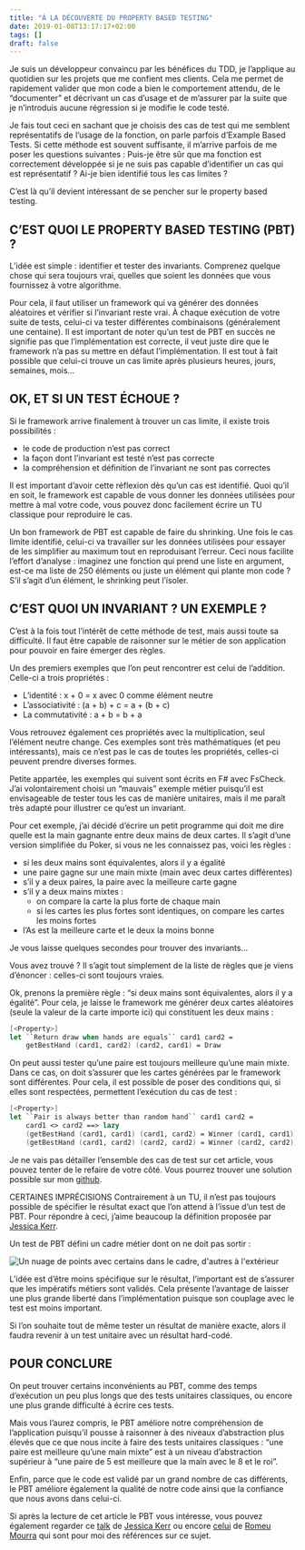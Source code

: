 ```yaml
---
title: "À LA DÉCOUVERTE DU PROPERTY BASED TESTING"
date: 2019-01-08T13:17:17+02:00
tags: []
draft: false
---
```


Je suis un développeur convaincu par les bénéfices du TDD, je l’applique au quotidien sur les projets que me confient mes clients. Cela me permet de rapidement valider que mon code a bien le comportement attendu, de le “documenter” et décrivant un cas d’usage et de m’assurer par la suite que je n’introduis aucune régression si je modifie le code testé.

Je fais tout ceci en sachant que je choisis des cas de test qui me semblent représentatifs de l’usage de la fonction, on parle parfois d’Example Based Tests. Si cette méthode est souvent suffisante, il m’arrive parfois de me poser les questions suivantes : Puis-je être sûr que ma fonction est correctement développée si je ne suis pas capable d’identifier un cas qui est représentatif ? Ai-je bien identifié tous les cas limites ?

C’est là qu’il devient intéressant de se pencher sur le property based testing.

## C’EST QUOI LE PROPERTY BASED TESTING (PBT) ?

L’idée est simple : identifier et tester des invariants. Comprenez quelque chose qui sera toujours vrai, quelles que soient les données que vous fournissez à votre algorithme.

Pour cela, il faut utiliser un framework qui va générer des données aléatoires et vérifier si l’invariant reste vrai. À chaque exécution de votre suite de tests, celui-ci va tester différentes combinaisons (généralement une centaine). Il est important de noter qu’un test de PBT en succès ne signifie pas que l’implémentation est correcte, il veut juste dire que le framework n’a pas su mettre en défaut l’implémentation. Il est tout à fait possible que celui-ci trouve un cas limite après plusieurs heures, jours, semaines, mois…

## OK, ET SI UN TEST ÉCHOUE ?

Si le framework arrive finalement à trouver un cas limite, il existe trois possibilités :

- le code de production n’est pas correct
- la façon dont l’invariant est testé n’est pas correcte
- la compréhension et définition de l’invariant ne sont pas correctes

Il est important d’avoir cette réflexion dès qu’un cas est identifié. Quoi qu’il en soit, le framework est capable de vous donner les données utilisées pour mettre à mal votre code, vous pouvez donc facilement écrire un TU classique pour reproduire le cas.

Un bon framework de PBT est capable de faire du shrinking. Une fois le cas limite identifié, celui-ci va travailler sur les données utilisées pour essayer de les simplifier au maximum tout en reproduisant l’erreur. Ceci nous facilite l’effort d’analyse : imaginez une fonction qui prend une liste en argument, est-ce ma liste de 250 éléments ou juste un élément qui plante mon code ? S’il s’agit d’un élément, le shrinking peut l’isoler.

## C’EST QUOI UN INVARIANT ? UN EXEMPLE ?

C’est à la fois tout l’intérêt de cette méthode de test, mais aussi toute sa difficulté. Il faut être capable de raisonner sur le métier de son application pour pouvoir en faire émerger des règles.

Un des premiers exemples que l’on peut rencontrer est celui de l’addition. Celle-ci a trois propriétés :

- L’identité : x + 0 = x avec 0 comme élément neutre
- L’associativité : (a + b) + c = a + (b + c)
- La commutativité : a + b = b + a

Vous retrouvez également ces propriétés avec la multiplication, seul l’élément neutre change. Ces exemples sont très mathématiques (et peu intéressants), mais ce n’est pas le cas de toutes les propriétés, celles-ci peuvent prendre diverses formes.

Petite appartée, les exemples qui suivent sont écrits en F# avec FsCheck. J’ai volontairement  choisi un “mauvais” exemple métier puisqu’il est envisageable de tester tous les cas de manière unitaires, mais il me paraît très adapté pour illustrer ce qu’est un invariant.

Pour cet exemple, j’ai décidé d’écrire un petit programme qui doit me dire quelle est la main gagnante entre deux mains de deux cartes. Il s’agit d’une version simplifiée du Poker, si vous ne les connaissez pas, voici les règles :

- si les deux mains sont équivalentes, alors il y a égalité
- une paire gagne sur une main mixte (main avec deux cartes différentes)
- s’il y a deux paires, la paire avec la meilleure carte gagne
- s’il y a deux mains mixtes :
  - on compare la carte la plus forte de chaque main
  - si les cartes les plus fortes sont identiques, on compare les cartes les moins fortes
- l’As est la meilleure carte et le deux la moins bonne

Je vous laisse quelques secondes pour trouver des invariants…

Vous avez trouvé ? Il s’agit tout simplement de la liste de règles que je viens d’énoncer : celles-ci sont toujours vraies.

Ok, prenons la première règle : “si deux mains sont équivalentes, alors il y a égalité”. Pour cela, je laisse le framework me générer deux cartes aléatoires (seule la valeur de la carte importe ici) qui constituent les deux mains :

```Fsharp
[<Property>]
let ``Return draw when hands are equals`` card1 card2 =
    getBestHand (card1, card2) (card2, card1) = Draw
```

On peut aussi tester qu’une paire est toujours meilleure qu’une main mixte. Dans ce cas, on doit s’assurer que les cartes générées par le framework sont différentes. Pour cela, il est possible de poser des conditions qui, si elles sont respectées, permettent l’exécution du cas de test :

```Fsharp
[<Property>]
let ``Pair is always better than random hand`` card1 card2 =
    card1 <> card2 ==> lazy
    (getBestHand (card1, card1) (card1, card2) = Winner (card1, card1)) |@ "Pair as left hand" .&.
    (getBestHand (card1, card2) (card2, card2) = Winner (card2, card2)) |@ "Pair as right hand"
```

Je ne vais pas détailler l’ensemble des cas de test sur cet article, vous pouvez tenter de le refaire de votre côté. Vous pourrez trouver une solution possible sur mon [github](https://github.com/RomainTrm/KataPokerHands/blob/master/KataPokerHands_FSharp/PokerHand_PropertyBase.fs).

CERTAINES IMPRÉCISIONS
Contrairement à un TU, il n’est pas toujours possible de spécifier le résultat exact que l’on attend à l’issue d’un test de PBT. Pour répondre à ceci, j’aime beaucoup la définition proposée par [Jessica Kerr](https://twitter.com/jessitron).

Un test de PBT défini un cadre métier dont on ne doit pas sortir :

![Un nuage de points avec certains dans le cadre, d'autres à l'extérieur](1.png)

L’idée est d’être moins spécifique sur le résultat, l’important est de s’assurer que les impératifs métiers sont validés. Cela présente l’avantage de laisser une plus grande liberté dans l’implémentation puisque son couplage avec le test est moins important.

Si l’on souhaite tout de même tester un résultat de manière exacte, alors il faudra revenir à un test unitaire avec un résultat hard-codé.

## POUR CONCLURE

On peut trouver certains inconvénients au PBT, comme des temps d’exécution un peu plus longs que des tests unitaires classiques, ou encore une plus grande difficulté à écrire ces tests.

Mais vous l’aurez compris, le PBT améliore notre compréhension de l’application puisqu’il pousse à raisonner à des niveaux d’abstraction plus élevés que ce que nous incite à faire des tests unitaires classiques : “une paire est meilleure qu’une main mixte” est à un niveau d’abstraction supérieur à “une paire de 5 est meilleure que la main avec le 8 et le roi”.

Enfin, parce que le code est validé par un grand nombre de cas différents, le PBT améliore également la qualité de notre code ainsi que la confiance que nous avons dans celui-ci.

Si après la lecture de cet article le PBT vous intéresse, vous pouvez également regarder ce [talk](https://youtu.be/shngiiBfD80) de [Jessica Kerr](https://twitter.com/jessitron) ou encore [celui](https://youtu.be/5pwv3cuo3Qk) de [Romeu Mourra](https://twitter.com/malk_zameth) qui sont pour moi des références sur ce sujet.
